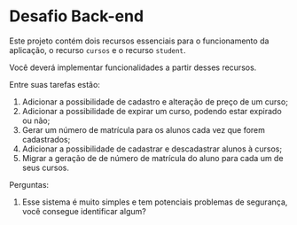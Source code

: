# Desafio Back-end

Este projeto contém dois recursos essenciais para o funcionamento da aplicação, o recurso `cursos` e o recurso `student`.

Você deverá implementar funcionalidades a partir desses recursos.

Entre suas tarefas estão:

1. Adicionar a possibilidade de cadastro e alteração de preço de um curso;
2. Adicionar a possibilidade de expirar um curso, podendo estar expirado ou não;
3. Gerar um número de matrícula para os alunos cada vez que forem cadastrados;
4. Adicionar a possibilidade de cadastrar e descadastrar alunos à cursos;
5. Migrar a geração de de número de matrícula do aluno para cada um de seus cursos.

Perguntas:

1. Esse sistema é muito simples e tem potenciais problemas de segurança, você consegue identificar algum?
